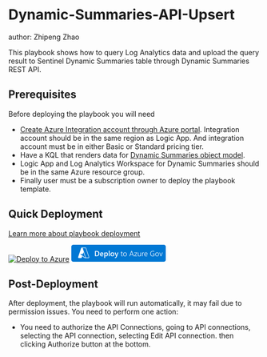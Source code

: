 # Dynamic-Summaries-API-Upsert
author: Zhipeng Zhao

This playbook shows how to query Log Analytics data and upload the query result to Sentinel Dynamic Summaries table through Dynamic Summaries REST API.  

## Prerequisites

Before deploying the playbook you will need 
- [Create Azure Integration account through Azure portal](https://github.com/MicrosoftDocs/azure-docs/blob/main/articles/logic-apps/logic-apps-enterprise-integration-create-integration-account.md#tab/azure-portal).  Integration account should be in the same region as Logic App. And integration account must be in either Basic or Standard pricing tier.
- Have a KQL that renders data for [Dynamic Summaries object model](https://github.com/Azure/Azure-Sentinel/blob/master/Playbooks/Dynamic-Summaries-API-Upsert/DynamicSummaries_API_Models.pdf).
- Logic App and Log Analytics Workspace for Dynamic Summaries should be in the same Azure resource group.
- Finally user must be a subscription owner to deploy the playbook template.

## Quick Deployment
[Learn more about playbook deployment](https://github.com/Azure/Azure-Sentinel/tree/master/Playbooks/ReadMe.md)

[![Deploy to Azure](https://aka.ms/deploytoazurebutton)](https://portal.azure.com/#create/Microsoft.Template/uri/https%3A%2F%2Fraw.githubusercontent.com%2FAzure%2FAzure-Sentinel%2Fmaster%2FPlaybooks%2FDynamic-Summaries-API-Upsert%2Fazuredeploy.json)
[![Deploy to Azure Gov](https://raw.githubusercontent.com/Azure/azure-quickstart-templates/master/1-CONTRIBUTION-GUIDE/images/deploytoazuregov.png)](https://portal.azure.us/#create/Microsoft.Template/uri/https%3A%2F%2Fraw.githubusercontent.com%2FAzure%2FAzure-Sentinel%2Fmaster%2FPlaybooks%2FDynamic-Summaries-API-Upsert%2Fazuredeploy.json)

## Post-Deployment
After deployment, the playbook will run automatically, it may fail due to permission issues.  You need to perform one action:
- You need to authorize the API Connections, going to API connections, selecting the API connection, selecting Edit API connection. then clicking Authorize button at the bottom.
